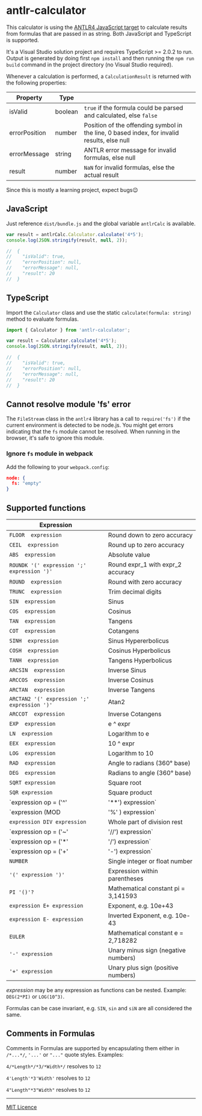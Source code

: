 ﻿# antlr-calculator

This calculator is using the [ANTLR4 JavaScript target](https://github.com/antlr/antlr4/blob/master/doc/javascript-target.md)
to calculate results from formulas that are passed in as string. Both JavaScript and TypeScript is supported.

It's a Visual Studio solution project and requires TypeScript >= 2.0.2 to run. Output is generated by doing first `npm install`
and then running the `npm run build` command in the project directory (no Visual Studio required).

Whenever a calculation is performed, a `CalculationResult` is returned with the following properties:

|Property|Type||
|-|-|-|
|isValid|boolean| `true` if the formula could be parsed and calculated, else `false` |
|errorPosition|number| Position of the offending symbol in the line, 0 based index, for invalid results, else null |
|errorMessage|string| ANTLR error message for invalid formulas, else null |
|result|number| `NaN` for invalid formulas, else the actual result |

Since this is mostly a learning project, expect bugs😉

## JavaScript

Just reference `dist/bundle.js` and the global variable `antlrCalc` is available.
 

``` javascript
var result = antlrCalc.Calculator.calculate('4*5');
console.log(JSON.stringify(result, null, 2));

//  {
//    "isValid": true,
//    "errorPosition": null,
//    "errorMessage": null,
//    "result": 20
//  }

```

## TypeScript

Import the `Calculator` class and use the static `calculate(formula: string)` method to evaluate formulas.

``` typescript
import { Calculator } from 'antlr-calculator';

var result = Calculator.calculate('4*5');
console.log(JSON.stringify(result, null, 2));

//  {
//    "isValid": true,
//    "errorPosition": null,
//    "errorMessage": null,
//    "result": 20
//  }
```

## Cannot resolve module 'fs' error
The `FileStream` class in the `antlr4` library has a call to `require('fs')` if the
current environment is detected to be node.js. You might get errors indicating that
the `fs` module cannot be resolved. When running in the browser, it's safe to ignore this module.

### Ignore `fs` module in webpack
Add the following to your `webpack.config`:

``` json
node: {
  fs: "empty"
}
```

## Supported functions

| Expression                               |                                       |
|------------------------------------------|---------------------------------------|
`FLOOR  expression`                        | Round down to zero accuracy           |
`CEIL  expression`                         | Round up to zero accuracy             |
`ABS  expression`                          | Absolute value                        |
`ROUNDK '(' expression ';' expression ')'` | Round expr_1 with expr_2 accuracy     |
`ROUND  expression`                        | Round with zero accuracy              |
`TRUNC  expression`                        | Trim decimal digits                   |
`SIN  expression`                          | Sinus                                 |
`COS  expression`                          | Cosinus                               |
`TAN  expression`                          | Tangens                               |
`COT  expression`                          | Cotangens	                           |
`SINH  expression`                         | Sinus Hypererbolicus                  |
`COSH  expression`                         | Cosinus Hyperbolicus                  |
`TANH  expression`                         | Tangens Hyperbolicus                  |
`ARCSIN  expression`                       | Inverse Sinus                         |
`ARCCOS  expression`                       | Inverse Cosinus                       |
`ARCTAN  expression`                       | Inverse Tangens                       |
`ARCTAN2 '(' expression ';' expression ')'`| Atan2                                 |
`ARCCOT  expression`                       | Inverse Cotangens                     |
`EXP  expression`                          | e ^ expr                              |
`LN  expression`                           | Logarithm to e                        |
`EEX  expression`                          | 10 ^ expr                             |
`LOG  expression`                          | Logarithm to 10                       |
`RAD  expression`                          | Angle to radians (360° base)          |
`DEG  expression`                          | Radians to angle (360° base)          |
`SQRT expression`                          | Square root                           |
`SQR expression`                           | Square product                        |
`expression op = ('^'|'**') expression`    | expr_1 to the expr_2 th power         |
`expression (MOD | '%' ) expression`       | Modulo                                |
`expression DIV expression`                | Whole part of division rest           |
`expression op = ('~'|'//') expression`    | expr_1 nth root of expr_2             |
`expression op = ('*'|'/') expression`     | Multiplication or division            |
`expression op = ('+'|'-') expression`     | Addition or subtraction               |
`NUMBER	`                                  | Single integer or float number        |
`'(' expression ')'`                       | Expression within parentheses         |
`PI '()'?`                                 | Mathematical constant pi = 3,141593   |
`expression E+ expression`                 | Exponent, e.g. 10e+43                 |
`expression E- expression`                 | Inverted Exponent, e.g. 10e-43        |
`EULER`                                    | Mathematical constant e = 2,718282    |
`'-' expression`                           | Unary minus sign (negative numbers)   |
`'+' expression`                           | Unary plus sign (positive numbers)    |

_expression_ may be any expression as functions can be nested. Example: `DEG(2*PI)` or `LOG(10^3)`.

Formulas can be case invariant, e.g. `SIN`, `sin` and `siN` are all considered the same.

## Comments in Formulas

Comments in Formulas are supported by encapsulating them either in `/*...*/`, `'...'` or `"..."` quote styles. Examples:

`4/*Length*/*3/*Width*/` resolves to `12`

`4'Length'*3'Width'` resolves to `12`

`4"Length"*3"Width"` resolves to `12`

---

[MIT Licence](Licence.md)